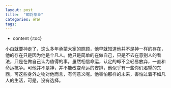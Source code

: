 ```yaml
---
layout: post
title:  "即将毕业"
categories: 杂记
tags:  
---
```


* content
{:toc}

小白就要神走了，这么多年承蒙大家的照顾，他早就知道他并不是神一样的存在，他的存在只是因为他是个凡人。他只是简单的在做自己，只是不去在意别人的看法，只是在做自己认为值得的事。虽然相信命运，认定的却不会轻易放弃，一直和命运抗争。可他并不是神，并不能改变命运的安排，他似乎有一些你们渴望的东西，可这些身外之物对他而言，有何意义呢。他害怕那样的未来，害怕过着不如凡人的生活，可是，没有选择。
